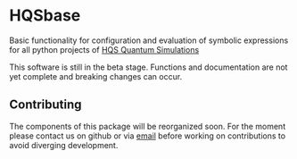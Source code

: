 # HQSbase

Basic functionality for configuration and evaluation of symbolic expressions for all python projects of [HQS Quantum Simulations](quantumsimulations.de)

This software is still in the beta stage. Functions and documentation are not yet complete and breaking changes can occur. 

## Contributing
The components of this package will be reorganized soon. For the moment please contact us on github or via [email](mailto:info@quantumsimulations.de) before working on contributions to avoid diverging development.